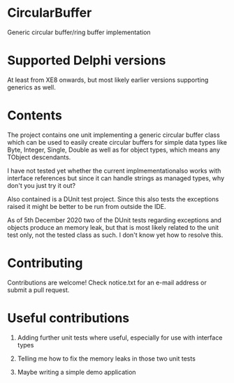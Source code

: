 # CircularBuffer
Generic circular buffer/ring buffer implementation

# Supported Delphi versions
At least from XE8 onwards, but most likely earlier versions 
supporting generics as well.

# Contents
The project contains one unit implementing a generic circular buffer class
which can be used to easily create circular buffers for simple data types
like Byte, Integer, Single, Double as well as for object types, which
means any TObject descendants.

I have not tested yet whether the current implmementationalso works with
interface references but since it can handle strings as managed types,
why don't you just try it out?

Also contained is a DUnit test project. Since this also tests the exceptions
raised it might be better to be run from outside the IDE.

As of 5th December 2020 two of the DUnit tests regarding exceptions and objects
produce an memory leak, but that is most likely related to the unit test only,
not the tested class as such. I don't know yet how to resolve this.

# Contributing
Contributions are welcome!
Check notice.txt for an e-mail address or submit a pull request.

# Useful contributions

1. Adding further unit tests where useful, especially for use with 
   interface types

2. Telling me how to fix the memory leaks in those two unit tests

3. Maybe writing a simple demo application